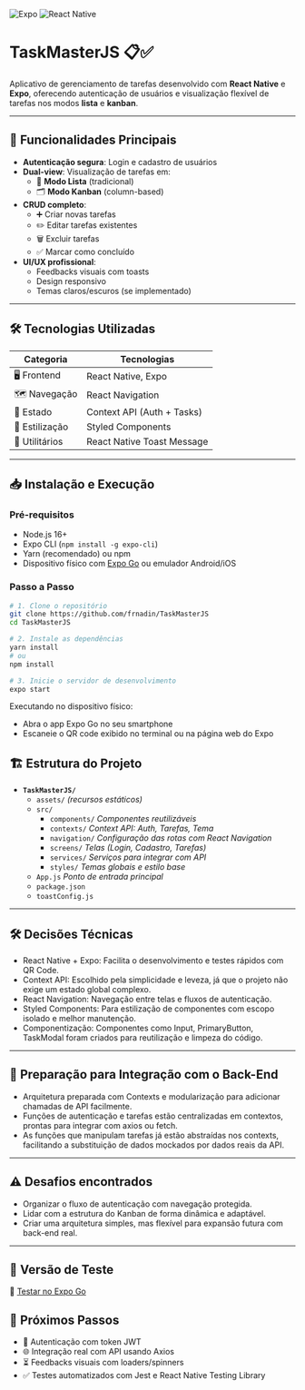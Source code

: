 ![Expo](https://img.shields.io/badge/expo-%5E50.0.0-blue?style=flat&logo=expo&logoColor=white)
![React Native](https://img.shields.io/badge/react--native-mobile--app-blueviolet?logo=react)


# TaskMasterJS 📋✅

Aplicativo de gerenciamento de tarefas desenvolvido com **React Native** e **Expo**, oferecendo autenticação de usuários e visualização flexível de tarefas nos modos **lista** e **kanban**.

---

## 🚀 Funcionalidades Principais

- **Autenticação segura**: Login e cadastro de usuários
- **Dual-view**: Visualização de tarefas em:
  - 📃 **Modo Lista** (tradicional)
  - 🗂 **Modo Kanban** (column-based)
- **CRUD completo**:
  - ➕ Criar novas tarefas
  - ✏️ Editar tarefas existentes
  - 🗑️ Excluir tarefas
  - ✅ Marcar como concluído
- **UI/UX profissional**:
  - Feedbacks visuais com toasts
  - Design responsivo
  - Temas claros/escuros (se implementado)

---

## 🛠️ Tecnologias Utilizadas

| Categoria       | Tecnologias                          |
|-----------------|--------------------------------------|
| 🖥 Frontend     | React Native, Expo                   |
| 🗺 Navegação    | React Navigation                     |
| 🧠 Estado       | Context API (Auth + Tasks)           |
| 🎨 Estilização  | Styled Components                    |
| 🔧 Utilitários  | React Native Toast Message           |

---

## 📥 Instalação e Execução

### Pré-requisitos
- Node.js 16+
- Expo CLI (`npm install -g expo-cli`)
- Yarn (recomendado) ou npm
- Dispositivo físico com [Expo Go](https://expo.io/client) ou emulador Android/iOS



### Passo a Passo
```bash
# 1. Clone o repositório
git clone https://github.com/frnadin/TaskMasterJS
cd TaskMasterJS

# 2. Instale as dependências
yarn install
# ou
npm install

# 3. Inicie o servidor de desenvolvimento
expo start
```

Executando no dispositivo físico:

- Abra o app Expo Go no seu smartphone
- Escaneie o QR code exibido no terminal ou na página web do Expo

## 🏗️ Estrutura do Projeto

- **`TaskMasterJS/`**
  - `assets/` *(recursos estáticos)*
  - `src/`
    - `components/` *Componentes reutilizáveis*
    - `contexts/` *Context API: Auth, Tarefas, Tema*
    - `navigation/` *Configuração das rotas com React Navigation*
    - `screens/` *Telas (Login, Cadastro, Tarefas)*
    - `services/` *Serviços para integrar com API*
    - `styles/` *Temas globais e estilo base*
  - `App.js` *Ponto de entrada principal*
  - `package.json`
  - `toastConfig.js`

---

## 🛠️ Decisões Técnicas

- React Native + Expo: Facilita o desenvolvimento e testes rápidos com QR Code.
- Context API: Escolhido pela simplicidade e leveza, já que o projeto não exige um estado global complexo.
- React Navigation: Navegação entre telas e fluxos de autenticação.
- Styled Components: Para estilização de componentes com escopo isolado e melhor manutenção.
- Componentização: Componentes como Input, PrimaryButton, TaskModal foram criados para reutilização e limpeza do código.

---

## 🔌 Preparação para Integração com o Back-End
- Arquitetura preparada com Contexts e modularização para adicionar chamadas de API facilmente.
- Funções de autenticação e tarefas estão centralizadas em contextos, prontas para integrar com axios ou fetch.
- As funções que manipulam tarefas já estão abstraídas nos contexts, facilitando a substituição de dados mockados por dados reais da API.

---

## ⚠️ Desafios encontrados
- Organizar o fluxo de autenticação com navegação protegida.
- Lidar com a estrutura do Kanban de forma dinâmica e adaptável.
- Criar uma arquitetura simples, mas flexível para expansão futura com back-end real.

---

## 📲 Versão de Teste  
🔗 [Testar no Expo Go](https://expo.dev/accounts/fernando_gutilla/projects/TaskMasterJS/updates/f7ddfeeb-273d-4d04-b9d5-240142427873)

## 📌 Próximos Passos

- 🔐 Autenticação com token JWT
- 🌐 Integração real com API usando Axios
- ⏳ Feedbacks visuais com loaders/spinners
- ✅ Testes automatizados com Jest e React Native Testing Library


